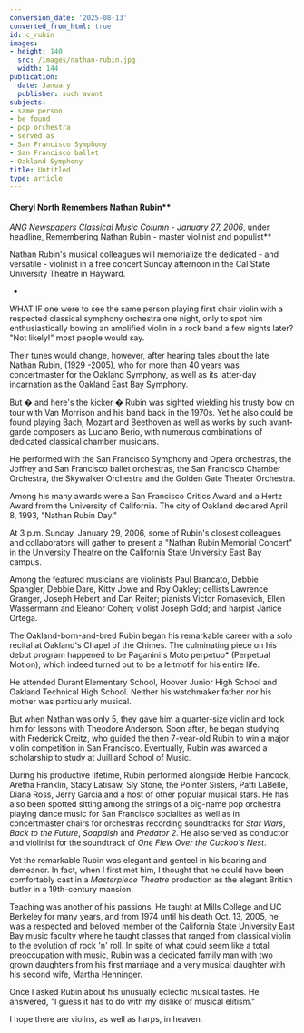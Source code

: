 ```yaml
---
conversion_date: '2025-08-13'
converted_from_html: true
id: c_rubin
images:
- height: 140
  src: /images/nathan-rubin.jpg
  width: 144
publication:
  date: January
  publisher: such avant
subjects:
- same person
- be found
- pop orchestra
- served as
- San Francisco Symphony
- San Francisco ballet
- Oakland Symphony
title: Untitled
type: article
---
```


#### Cheryl North Remembers Nathan Rubin**

*ANG Newspapers Classical Music Column - January 27, 2006*, under headline, Remembering Nathan Rubin - master violinist and populist**

 Nathan Rubin's musical colleagues will memorialize the dedicated - and versatile - violinist in a free concert Sunday afternoon in the Cal State University Theatre in Hayward.

*

WHAT IF one were to see the same person playing first chair violin with a respected classical symphony orchestra one night, only to spot him enthusiastically bowing an amplified violin in a rock band a few nights later?
"Not likely!" most people would say.

Their tunes would change, however, after hearing tales about the late Nathan Rubin, (1929 -2005), who for more than 40 years was concertmaster for the Oakland Symphony, as well as its latter-day incarnation as the Oakland East Bay Symphony.

But � and here's the kicker � Rubin was sighted wielding his trusty bow on tour with Van Morrison and his band back in the 1970s. Yet he also could be found playing Bach, Mozart and Beethoven as well as works by such avant-garde composers as Luciano Berio, with numerous combinations of dedicated classical chamber musicians.

He performed with the San Francisco Symphony and Opera orchestras, the Joffrey and San Francisco ballet orchestras, the San Francisco Chamber Orchestra, the Skywalker Orchestra and the Golden Gate Theater Orchestra.

Among his many awards were a San Francisco Critics Award and a Hertz Award from the University of California. The city of Oakland declared April 8, 1993, "Nathan Rubin Day."

At 3 p.m. Sunday, January 29, 2006, some of Rubin's closest colleagues and collaborators will gather to present a "Nathan Rubin Memorial Concert" in the University Theatre on the California State University East Bay campus.

Among the featured musicians are violinists Paul Brancato, Debbie Spangler, Debbie Dare, Kitty Jowe and Roy Oakley; cellists Lawrence Granger, Joseph Hebert and Dan Reiter; pianists Victor Romasevich, Ellen Wassermann and Eleanor Cohen; violist Joseph Gold; and harpist Janice Ortega.

The Oakland-born-and-bred Rubin began his remarkable career with a solo recital at Oakland's Chapel of the Chimes. The culminating piece on his debut program happened to be Paganini's Moto perpetuo* (Perpetual Motion), which indeed turned out to be a leitmotif for his entire life.

He attended Durant Elementary School, Hoover Junior High School and Oakland Technical High School. Neither his watchmaker father nor his mother was particularly musical.

But when Nathan was only 5, they gave him a quarter-size violin and took him for lessons with Theodore Anderson. Soon after, he began studying with Frederick Creitz, who guided the then 7-year-old Rubin to win a major violin competition in San Francisco. Eventually, Rubin was awarded a scholarship to study at Juilliard School of Music.

During his productive lifetime, Rubin performed alongside Herbie Hancock, Aretha Franklin, Stacy Latisaw, Sly Stone, the Pointer Sisters, Patti LaBelle, Diana Ross, Jerry Garcia and a host of other popular musical stars. He has also been spotted sitting among the strings of a big-name pop orchestra playing dance music for San Francisco socialites as well as in concertmaster chairs for orchestras recording soundtracks for *Star Wars*, *Back to the Future*, *Soapdish* and *Predator 2*. He also served as conductor and violinist for the soundtrack of *One Flew Over the Cuckoo's Nest*.

Yet the remarkable Rubin was elegant and genteel in his bearing and demeanor. In fact, when I first met him, I thought that he could have been comfortably cast in a *Masterpiece Theatre* production as the elegant British butler in a 19th-century mansion.

Teaching was another of his passions. He taught at Mills College and UC Berkeley for many years, and from 1974 until his death Oct. 13, 2005, he was a respected and beloved member of the California State University East Bay music faculty where he taught classes that ranged from classical violin to the evolution of rock 'n' roll.
In spite of what could seem like a total preoccupation with music, Rubin was a dedicated family man with two grown daughters from his first marriage and a very musical daughter with his second wife, Martha Henninger.

Once I asked Rubin about his unusually eclectic musical tastes. He answered, "I guess it has to do with my dislike of musical elitism."

I hope there are violins, as well as harps, in heaven.

